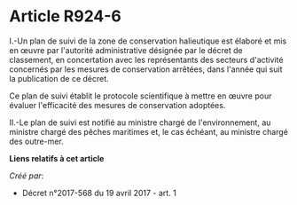 # Article R924-6

I.-Un plan de suivi de la zone de conservation halieutique est élaboré et mis en œuvre par l'autorité administrative désignée
par le décret de classement, en concertation avec les représentants des secteurs d'activité concernés par les mesures de
conservation arrêtées, dans l'année qui suit la publication de ce décret.

Ce plan de suivi établit le protocole scientifique à mettre en œuvre pour évaluer l'efficacité des mesures de conservation
adoptées.

II.-Le plan de suivi est notifié au ministre chargé de l'environnement, au ministre chargé des pêches maritimes et, le cas
échéant, au ministre chargé des outre-mer.

**Liens relatifs à cet article**

_Créé par_:

  - Décret n°2017-568 du 19 avril 2017 - art. 1
